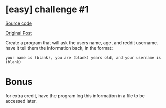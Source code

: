 # [easy] challenge #1

[Source code](https://github.com/ViiRaLe/DailyProgrammer/blob/master/Java/Challenge1/Challenge1.java)

[Original Post](https://www.reddit.com/r/dailyprogrammer/comments/pih8x/easy_challenge_1/)

Create a program that will ask the users name, age, and reddit username. have it tell them the information back, in the format:

```
your name is (blank), you are (blank) years old, and your username is (blank)
```

# Bonus


for extra credit, have the program log this information in a file to be accessed later.
